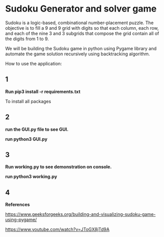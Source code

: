 # Sudoku Generator and solver game 
Sudoku is a logic-based, combinational number-placement puzzle. 
The objective is to fill a 9 and 9 grid with digits so that each column, each 
row, and each of the nine 3 and 3 subgrids that compose the grid contain all of
the digits from 1 to 9. 

We will be building the Sudoku game in python using Pygame library and 
automate the game solution recursively using backtracking algorithm.



How to use the application:

## 1

**Run pip3 install -r requirements.txt**

To install all packages

## 2

**run the GUI.py file to see GUI.**

**run python3 GUI.py**

## 3

**Run working.py to see demonstration on console.**

**run python3 working.py**

## 4

**References**

https://www.geeksforgeeks.org/building-and-visualizing-sudoku-game-using-pygame/

https://www.youtube.com/watch?v=JToGX8jTd9A






